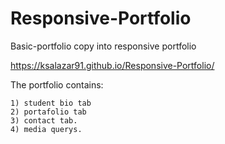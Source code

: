 # Responsive-Portfolio
Basic-portfolio copy into responsive portfolio

https://ksalazar91.github.io/Responsive-Portfolio/

The portfolio contains:
 
    1) student bio tab
    2) portafolio tab 
    3) contact tab.
    4) media querys.
